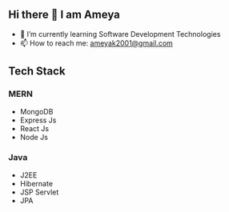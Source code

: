 ## Hi there 👋 I am Ameya

- 🌱 I’m currently learning Software Development Technologies
- 📫 How to reach me: ameyak2001@gmail.com
  
## Tech Stack

### MERN
- MongoDB
- Express Js
- React Js
- Node Js

### Java
- J2EE
- Hibernate
- JSP Servlet
- JPA  
